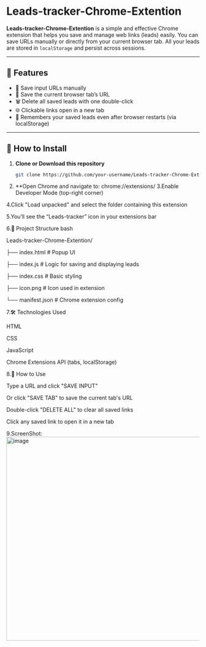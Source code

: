 # Leads-tracker-Chrome-Extention

**Leads-tracker-Chrome-Extention** is a simple and effective Chrome extension that helps you save and manage web links (leads) easily. You can save URLs manually or directly from your current browser tab. All your leads are stored in `localStorage` and persist across sessions.

---

## 🚀 Features

- 🔗 Save input URLs manually
- 📌 Save the current browser tab’s URL
- 🗑️ Delete all saved leads with one double-click
- 🌐 Clickable links open in a new tab
- 🧠 Remembers your saved leads even after browser restarts (via localStorage)

---

## 🧩 How to Install

1. **Clone or Download this repository**
   ```bash
   git clone https://github.com/your-username/Leads-tracker-Chrome-Extention.git

2. **Open Chrome and navigate to:
chrome://extensions/
3.Enable Developer Mode (top-right corner)

4.Click "Load unpacked" and select the folder containing this extension

5.You’ll see the “Leads-tracker” icon in your extensions bar


6.📂 Project Structure
bash

Leads-tracker-Chrome-Extention/

├── index.html         # Popup UI

├── index.js           # Logic for saving and displaying leads

├── index.css          # Basic styling

├── icon.png           # Icon used in extension

└── manifest.json      # Chrome extension config




7.🛠 Technologies Used

HTML

CSS

JavaScript

Chrome Extensions API (tabs, localStorage)



8.📝 How to Use

Type a URL and click "SAVE INPUT"

Or click "SAVE TAB" to save the current tab's URL

Double-click "DELETE ALL" to clear all saved links

Click any saved link to open it in a new tab



9.ScreenShot:
<img width="1742" height="531" alt="image" src="https://github.com/user-attachments/assets/84c12fb0-a06e-4e4c-a0dc-d0cacbb31101" />



